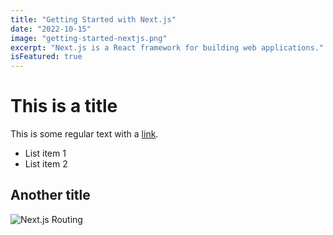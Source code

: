 ```yaml
---
title: "Getting Started with Next.js"
date: "2022-10-15"
image: "getting-started-nextjs.png"
excerpt: "Next.js is a React framework for building web applications."
isFeatured: true
---
```


# This is a title

This is some regular text with a [link](https://nextjs.org).

- List item 1
- List item 2

## Another title

![Next.js Routing](nextjs-file-based-routing.png)
